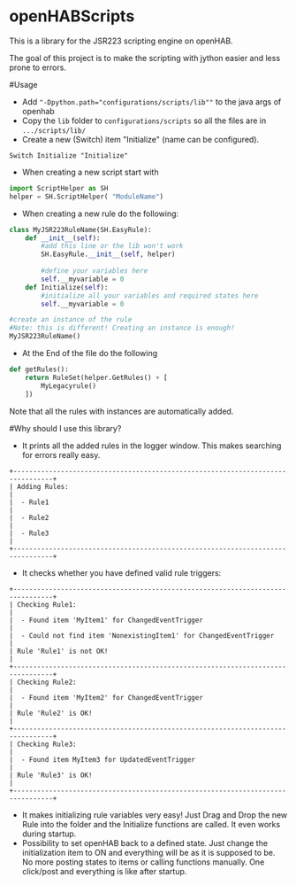 # openHABScripts
This is a library for the JSR223 scripting engine on openHAB.

The goal of this project is to make the scripting with jython easier and less prone to errors.

#Usage
- Add ```"-Dpython.path="configurations/scripts/lib""``` to the java args of openhab
- Copy the ```lib``` folder to ```configurations/scripts``` so all the files are in ```.../scripts/lib/```
- Create a new (Switch) item "Initialize" (name can be configured).
```
Switch Initialize "Initialize"
````

- When creating a new script start with
```python
import ScriptHelper as SH
helper = SH.ScriptHelper( "ModuleName")
```

- When creating a new rule do the following:
```python
class MyJSR223RuleName(SH.EasyRule):
    def __init__(self):
        #add this line or the lib won't work
        SH.EasyRule.__init__(self, helper)
        
        #define your variables here
        self.__myvariable = 0
    def Initialize(self):
        #initialize all your variables and required states here
        self.__myvariable = 0

#create an instance of the rule
#Note: this is different! Creating an instance is enough!
MyJSR223RuleName()
```
- At the End of the file do the following
```python
def getRules():
    return RuleSet(helper.GetRules() + [
        MyLegacyrule()
    ])
```
Note that all the rules with instances are automatically added.



#Why should I use this library?
- It prints all the added rules in the logger window.
This makes searching for errors really easy.
````
+--------------------------------------------------------------------------------+
| Adding Rules:                                                                  |
|  - Rule1                                                                       |
|  - Rule2                                                                       |
|  - Rule3                                                                       |
+--------------------------------------------------------------------------------+
````
- It checks whether you have defined valid rule triggers:
````
+--------------------------------------------------------------------------------+
| Checking Rule1:                                                                |
|  - Found item 'MyItem1' for ChangedEventTrigger                                |
|  - Could not find item 'NonexistingItem1' for ChangedEventTrigger               |
| Rule 'Rule1' is not OK!                                                        |
+--------------------------------------------------------------------------------+
| Checking Rule2:                                                                |
|  - Found item 'MyItem2' for ChangedEventTrigger                                |
| Rule 'Rule2' is OK!                                                            |
+--------------------------------------------------------------------------------+
| Checking Rule3:                                                                |
|  - Found item MyItem3 for UpdatedEventTrigger                                  |
| Rule 'Rule3' is OK!                                                            |
+--------------------------------------------------------------------------------+
````
- It makes initializing rule variables very easy!
Just Drag and Drop the new Rule into the folder and the Initialize functions are called.
It even works during startup.
- Possibility to set openHAB back to a defined state.
Just change the initialization item to ON and everything will be as it is supposed to be.
No more posting states to items or calling functions manually.
One click/post and everything is like after startup.

